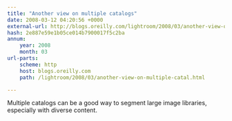 ```yaml
---
title: "Another view on multiple catalogs"
date: 2008-03-12 04:20:56 +0000
external-url: http://blogs.oreilly.com/lightroom/2008/03/another-view-on-multiple-catal.html
hash: 2e887e59e1b05ce014b7900017f5c2ba
annum:
    year: 2008
    month: 03
url-parts:
    scheme: http
    host: blogs.oreilly.com
    path: /lightroom/2008/03/another-view-on-multiple-catal.html

---
```


Multiple catalogs can be a good way to segment large image libraries, especially with diverse content.

